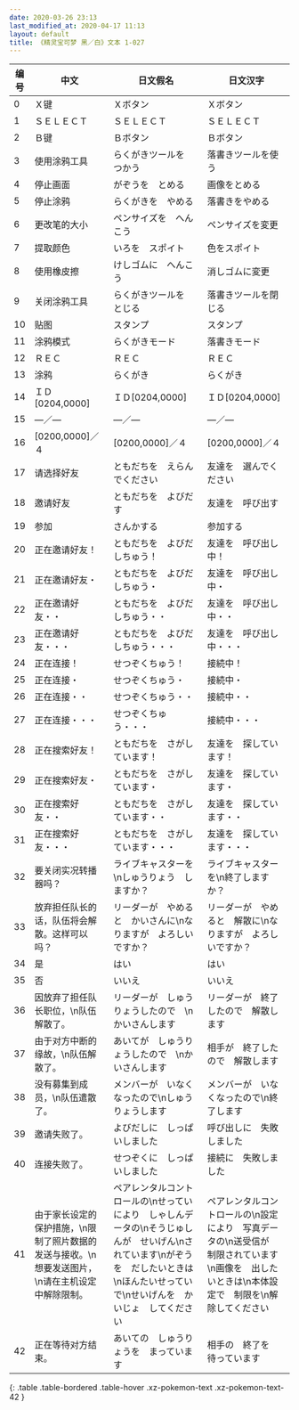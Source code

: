 ```yaml
---
date: 2020-03-26 23:13
last_modified_at: 2020-04-17 11:13
layout: default
title: 《精灵宝可梦 黑／白》文本 1-027
---
```

| 编号 | 中文 | 日文假名 | 日文汉字 |
| ---- | ---- | ---- | --- |
| 0 | Ｘ键 | Ｘボタン | Ｘボタン |
| 1 | ＳＥＬＥＣＴ | ＳＥＬＥＣＴ | ＳＥＬＥＣＴ |
| 2 | Ｂ键 | Ｂボタン | Ｂボタン |
| 3 | 使用涂鸦工具 | らくがきツールを　つかう | 落書きツールを使う |
| 4 | 停止画面 | がぞうを　とめる | 画像をとめる |
| 5 | 停止涂鸦 | らくがきを　やめる | 落書きをやめる |
| 6 | 更改笔的大小 | ペンサイズを　へんこう | ペンサイズを変更 |
| 7 | 提取颜色 | いろを　スポイト | 色をスポイト |
| 8 | 使用橡皮擦 | けしゴムに　へんこう | 消しゴムに変更 |
| 9 | 关闭涂鸦工具 | らくがきツールを　とじる | 落書きツールを閉じる |
| 10 | 贴图 | スタンプ | スタンプ |
| 11 | 涂鸦模式 | らくがきモード | 落書きモード |
| 12 | ＲＥＣ | ＲＥＣ | ＲＥＣ |
| 13 | 涂鸦 | らくがき | らくがき |
| 14 | ＩＤ[0204,0000] | ＩＤ[0204,0000] | ＩＤ[0204,0000] |
| 15 | ―／― | ―／― | ―／― |
| 16 | [0200,0000]／４ | [0200,0000]／４ | [0200,0000]／４ |
| 17 | 请选择好友 | ともだちを　えらんでください | 友達を　選んでください |
| 18 | 邀请好友 | ともだちを　よびだす | 友達を　呼び出す |
| 19 | 参加 | さんかする | 参加する |
| 20 | 正在邀请好友！ | ともだちを　よびだしちゅう！ | 友達を　呼び出し中！ |
| 21 | 正在邀请好友・ | ともだちを　よびだしちゅう・ | 友達を　呼び出し中・ |
| 22 | 正在邀请好友・・ | ともだちを　よびだしちゅう・・ | 友達を　呼び出し中・・ |
| 23 | 正在邀请好友・・・ | ともだちを　よびだしちゅう・・・ | 友達を　呼び出し中・・・ |
| 24 | 正在连接！ | せつぞくちゅう！ | 接続中！ |
| 25 | 正在连接・ | せつぞくちゅう・ | 接続中・ |
| 26 | 正在连接・・ | せつぞくちゅう・・ | 接続中・・ |
| 27 | 正在连接・・・ | せつぞくちゅう・・・ | 接続中・・・ |
| 28 | 正在搜索好友！ | ともだちを　さがしています！ | 友達を　探しています！ |
| 29 | 正在搜索好友・ | ともだちを　さがしています・ | 友達を　探しています・ |
| 30 | 正在搜索好友・・ | ともだちを　さがしています・・ | 友達を　探しています・・ |
| 31 | 正在搜索好友・・・ | ともだちを　さがしています・・・ | 友達を　探しています・・・ |
| 32 | 要关闭实况转播器吗？ | ライブキャスターを\nしゅうりょう　しますか？ | ライブキャスターを\n終了しますか？ |
| 33 | 放弃担任队长的话，队伍将会解散。这样可以吗？ | リーダーが　やめると　かいさんに\nなりますが　よろしいですか？ | リーダーが　やめると　解散に\nなりますが　よろしいですか？ |
| 34 | 是 | はい | はい |
| 35 | 否 | いいえ | いいえ |
| 36 | 因放弃了担任队长职位，\n队伍解散了。 | リーダーが　しゅうりょうしたので　\nかいさんします | リーダーが　終了したので　解散します |
| 37 | 由于对方中断的缘故，\n队伍解散了。 | あいてが　しゅうりょうしたので　\nかいさんします | 相手が　終了したので　解散します |
| 38 | 没有募集到成员，\n队伍遣散了。 | メンバーが　いなくなったので\nしゅうりょうします | メンバーが　いなくなったので\n終了します |
| 39 | 邀请失败了。 | よびだしに　しっぱいしました | 呼び出しに　失敗しました |
| 40 | 连接失败了。 | せつぞくに　しっぱいしました | 接続に　失敗しました |
| 41 | 由于家长设定的保护措施，\n限制了照片数据的发送与接收。\n想要发送图片，\n请在主机设定中解除限制。 | ペアレンタルコントロールの\nせっていにより　しゃしんデータの\nそうじゅしんが　せいげん\nされています\nがぞうを　だしたいときは\nほんたいせっていで\nせいげんを　かいじょ　してください | ペアレンタルコントロールの\n設定により　写真データの\n送受信が　制限されています\n画像を　出したいときは\n本体設定で　制限を\n解除してください |
| 42 | 正在等待对方结束。 | あいての　しゅうりょうを　まっています | 相手の　終了を　待っています |
{: .table .table-bordered .table-hover .xz-pokemon-text .xz-pokemon-text-42 }